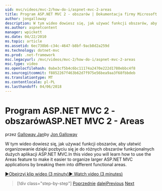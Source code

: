```yaml
---
uid: mvc/videos/mvc-2/how-do-i/aspnet-mvc-2-areas
title: Program ASP.NET MVC 2 - obszarów | Dokumentacja firmy Microsoft
author: jongalloway
description: W tym wideo dowiesz się, jak używać funkcji obszarów, aby ułatwić organizowanie dużych aplikacji ASP.NET MVC dzięki pozbyciu się je do różnych funct...
ms.author: aspnetcontent
manager: wpickett
ms.date: 04/22/2010
ms.topic: article
ms.assetid: 6ec738b6-c34c-4647-b8bf-9acb8d2a259d
ms.technology: dotnet-mvc
ms.prod: .net-framework
msc.legacyurl: /mvc/videos/mvc-2/how-do-i/aspnet-mvc-2-areas
msc.type: video
ms.openlocfilehash: 0abe3cf5b4c6bc11174a2470e222d1780ebbc4f8
ms.sourcegitcommit: f8852267f463b62d7f975e56bea9aa3f68fbbdeb
ms.translationtype: MT
ms.contentlocale: pl-PL
ms.lasthandoff: 04/06/2018
---
```

<a name="aspnet-mvc-2---areas"></a><span data-ttu-id="6bd5e-103">Program ASP.NET MVC 2 - obszarów</span><span class="sxs-lookup"><span data-stu-id="6bd5e-103">ASP.NET MVC 2 - Areas</span></span>
====================
<span data-ttu-id="6bd5e-104">przez [Galloway Jan](https://github.com/jongalloway)</span><span class="sxs-lookup"><span data-stu-id="6bd5e-104">by [Jon Galloway](https://github.com/jongalloway)</span></span>

<span data-ttu-id="6bd5e-105">W tym wideo dowiesz się, jak używać funkcji obszarów, aby ułatwić organizowanie dzięki pozbyciu się je do różnych obszarów funkcjonalnych dużych aplikacji ASP.NET MVC.</span><span class="sxs-lookup"><span data-stu-id="6bd5e-105">In this video you will learn how to use the Areas feature to make it easier to organize larger ASP.NET MVC applications by breaking them into different functional areas.</span></span>

[<span data-ttu-id="6bd5e-106">&#9654;Obejrzyj klip wideo (3 minuty)</span><span class="sxs-lookup"><span data-stu-id="6bd5e-106">&#9654; Watch video (3 minutes)</span></span>](https://channel9.msdn.com/Blogs/ASP-NET-Site-Videos/aspnet-mvc-2-areas)

> [!div class="step-by-step"]
> <span data-ttu-id="6bd5e-107">[Poprzednie](mvc2-template-customization.md)
> [dalej](aspnet-mvc-2-render-action.md)</span><span class="sxs-lookup"><span data-stu-id="6bd5e-107">[Previous](mvc2-template-customization.md)
[Next](aspnet-mvc-2-render-action.md)</span></span>
